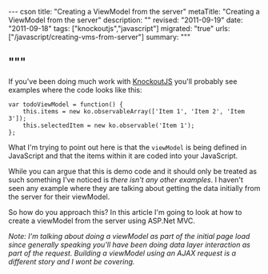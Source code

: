--- cson
title: "Creating a ViewModel from the server"
metaTitle: "Creating a ViewModel from the server"
description: ""
revised: "2011-09-19"
date: "2011-09-18"
tags: ["knockoutjs","javascript"]
migrated: "true"
urls: ["/javascript/creating-vms-from-server"]
summary: """

"""
---
If you've been doing much work with [KnockoutJS][1] you'll probably see examples where the code looks like this:

    var todoViewModel = function() {
        this.items = new ko.observableArray(['Item 1', 'Item 2', 'Item 3']);
        this.selectedItem = new ko.observable('Item 1');
    };

What I'm trying to point out here is that the `viewModel` is being defined in JavaScript and that the items within it are coded into your JavaScript.

While you can argue that this is demo code and it should only be treated as such something I've noticed is *there isn't any other examples*. I haven't seen any example where they are talking about getting the data initially from the server for their viewModel.

So how do you approach this? In this article I'm going to look at how to create a viewModel from the server using ASP.Net MVC.

*Note: I'm talking about doing a viewModel as part of the initial page load since generally speaking you'll have been doing data layer interaction as part of the request. Building a viewModel using an AJAX request is a different story and I wont be covering.*




  [1]: http://knockoutjs.com